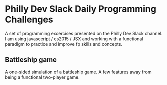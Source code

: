 # Philly Dev Slack Daily Programming Challenges
A set of programming excercises presented on the Philly Dev Slack channel.
I am using javasceript / es2015 / JSX and working with a functional paradigm to practice and improve fp skills and concepts.

## Battleship game
A one-sided simulation of a battleship game. A few features away from being a functional two-player game.

